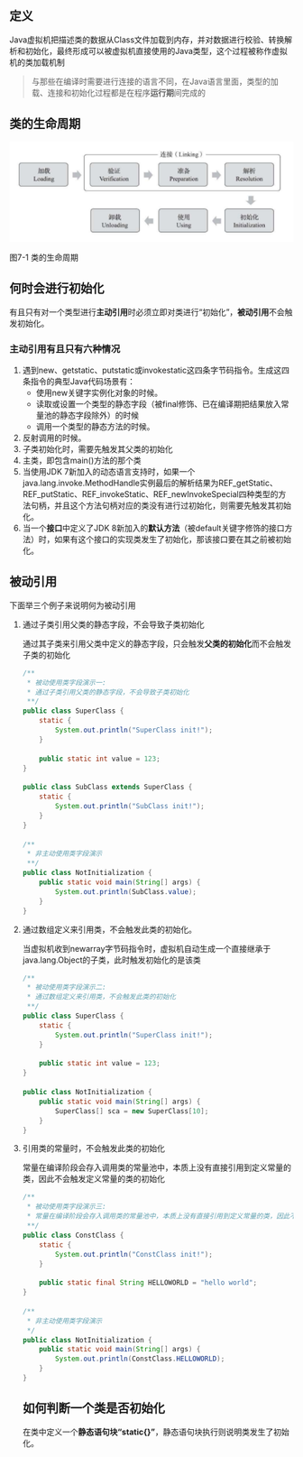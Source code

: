 ## 定义

Java虚拟机把描述类的数据从Class文件加载到内存，并对数据进行校验、转换解析和初始化，最终形成可以被虚拟机直接使用的Java类型，这个过程被称作虚拟机的类加载机制

> 与那些在编译时需要进行连接的语言不同，在Java语言里面，类型的加载、连接和初始化过程都是在程序**运行期**间完成的



## 类的生命周期

![](./media/class_life_cycle.png)

图7-1 类的生命周期

## 何时会进行初始化

有且只有对一个类型进行**主动引用**时必须立即对类进行“初始化”，**被动引用**不会触发初始化。

### 主动引用有且只有六种情况

1. 遇到new、getstatic、putstatic或invokestatic这四条字节码指令。生成这四条指令的典型Java代码场景有：
   - 使用new关键字实例化对象的时候。
   - 读取或设置一个类型的静态字段（被final修饰、已在编译期把结果放入常量池的静态字段除外）的时候
   - 调用一个类型的静态方法的时候。
2. 反射调用的时候。
3. 子类初始化时，需要先触发其父类的初始化
4. 主类，即包含main()方法的那个类
5. 当使用JDK 7新加入的动态语言支持时，如果一个java.lang.invoke.MethodHandle实例最后的解析结果为REF_getStatic、REF_putStatic、REF_invokeStatic、REF_newInvokeSpecial四种类型的方法句柄，并且这个方法句柄对应的类没有进行过初始化，则需要先触发其初始化。
6. 当一个**接口**中定义了JDK 8新加入的**默认方法**（被default关键字修饰的接口方法）时，如果有这个接口的实现类发生了初始化，那该接口要在其之前被初始化。

## 被动引用

下面举三个例子来说明何为被动引用

1. 通过子类引用父类的静态字段，不会导致子类初始化

   通过其子类来引用父类中定义的静态字段，只会触发**父类的初始化**而不会触发子类的初始化

   ```java
   /**
    * 被动使用类字段演示一:
    * 通过子类引用父类的静态字段，不会导致子类初始化
    **/
   public class SuperClass {
       static {
           System.out.println("SuperClass init!");
       }
   
       public static int value = 123;
   }
   
   public class SubClass extends SuperClass {
       static {
           System.out.println("SubClass init!");
       }
   }
   
   /**
    * 非主动使用类字段演示
    **/
   public class NotInitialization {
       public static void main(String[] args) {
           System.out.println(SubClass.value);
       }
   }
   ```

2. 通过数组定义来引用类，不会触发此类的初始化。

   当虚拟机收到newarray字节码指令时，虚拟机自动生成一个直接继承于java.lang.Object的子类，此时触发初始化的是该类

   ```java
   /**
    * 被动使用类字段演示二:
    * 通过数组定义来引用类，不会触发此类的初始化
    **/
   public class SuperClass {
       static {
           System.out.println("SuperClass init!");
       }
   
       public static int value = 123;
   }
   
   public class NotInitialization {
       public static void main(String[] args) {
           SuperClass[] sca = new SuperClass[10];
       }
   }
   ```

3. 引用类的常量时，不会触发此类的初始化

   常量在编译阶段会存入调用类的常量池中，本质上没有直接引用到定义常量的类，因此不会触发定义常量的类的初始化

   ```java
   /**
    * 被动使用类字段演示三:
    * 常量在编译阶段会存入调用类的常量池中，本质上没有直接引用到定义常量的类，因此不会触发定义常量的类的初始化
    **/
   public class ConstClass {
       static {
           System.out.println("ConstClass init!");
       }
   
       public static final String HELLOWORLD = "hello world";
   }
   
   /**
    * 非主动使用类字段演示
    */
   public class NotInitialization {
       public static void main(String[] args) {
           System.out.println(ConstClass.HELLOWORLD);
       }
   }
   ```

   ## 如何判断一个类是否初始化

   在类中定义一个**静态语句块“static{}”**，静态语句块执行则说明类发生了初始化。
